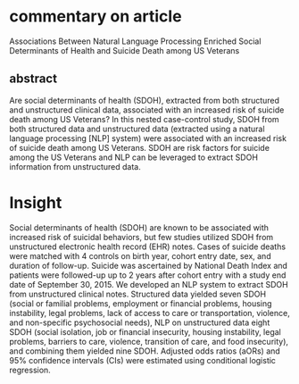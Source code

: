 # commentary on article

Associations Between Natural Language Processing Enriched Social Determinants of Health and Suicide Death among US Veterans

## abstract 
Are social determinants of health (SDOH), extracted from both structured and unstructured
clinical data, associated with an increased risk of suicide death among US Veterans? In this nested case-control study, SDOH from both structured data and unstructured data (extracted using a natural language processing [NLP] system) were associated with an increased risk of suicide death among US Veterans. SDOH are risk factors for suicide among the US Veterans and NLP can be leveraged to extract SDOH information from unstructured data.


# Insight

Social determinants of health (SDOH) are known to be associated with increased risk of suicidal behaviors, but few studies utilized SDOH from unstructured electronic health record (EHR) notes. Cases of suicide deaths were matched with 4 controls on birth year, cohort entry date, sex, and duration of follow-up. Suicide was ascertained by National Death Index and patients were followed-up up to 2 years after cohort entry with a study end date of September 30, 2015.
We developed an NLP system to extract SDOH from unstructured clinical notes. Structured data yielded
seven SDOH (social or familial problems, employment or financial problems, housing instability, legal
problems, lack of access to care or transportation, violence, and non-specific psychosocial needs), NLP
on unstructured data eight SDOH (social isolation, job or financial insecurity, housing instability, legal
problems, barriers to care, violence, transition of care, and food insecurity), and combining them yielded
nine SDOH. Adjusted odds ratios (aORs) and 95% confidence intervals (CIs) were estimated using
conditional logistic regression.